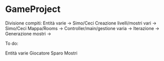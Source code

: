 # GameProject

Divisione compiti:
Entità varie -> Simo/Ceci
Creazione livelli/mostri vari -> Simo/Ceci
Mappa/Rooms -> 
Controller/main/gestione varia -> 
Iterazione ->
Generazione mostri ->

To do:

Entità varie
Giocatore
Sparo
Mostri